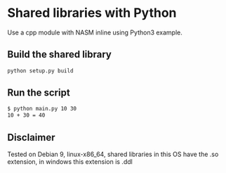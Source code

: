 # Shared libraries with Python

Use a cpp module with NASM inline using Python3 example.

## Build the shared library
```bash
python setup.py build
```

## Run the script
```bash
$ python main.py 10 30
10 + 30 = 40
```

## Disclaimer
Tested on Debian 9, linux-x86_64, shared libraries in this OS have the .so extension, in windows this extension is .ddl
